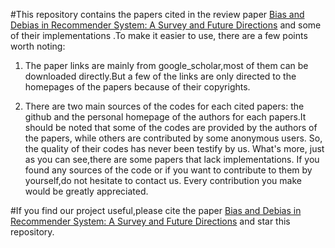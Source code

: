 #This repository contains the papers cited in the review paper [Bias and Debias in Recommender System: A Survey and Future Directions](https://arxiv.org/abs/2010.03240) and some of their implementations .To make it easier to use, there are a few points worth noting:

1. The paper links are mainly from google_scholar,most of them can be downloaded directly.But a few of the links are only directed to the homepages of the papers because of their copyrights.

2. There are two main sources of the codes for each cited papers: the github and the personal homepage of the authors for each papers.It should be noted that some of the codes are provided by the authors of the papers, while others are contributed  by some anonymous users. So, the quality of their codes has never been testify by us. What's more, just as you can see,there are some papers that lack implementations. If you found any sources of the code or if you want to contribute to them by yourself,do not hesitate to contact us. Every contribution you make would be greatly appreciated.

#If you find our project useful,please cite the paper [Bias and Debias in Recommender System: A Survey and Future Directions](https://arxiv.org/abs/2010.03240) and star this repository.
